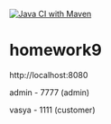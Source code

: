 [![Java CI with Maven](https://github.com/kudyakin/homework9/actions/workflows/maven.yml/badge.svg)](https://github.com/kudyakin/homework9/actions/workflows/maven.yml)

# homework9

http://localhost:8080

admin - 7777 (admin)

vasya - 1111 (customer)